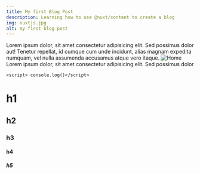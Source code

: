 ```yaml
---
title: My first Blog Post
description: Learning how to use @nuxt/content to create a blog
img: nuxtjs.jpg
alt: my first blog post
---
```


Lorem ipsum dolor, sit amet consectetur adipisicing elit. Sed possimus dolor aut! Tenetur repellat, id cumque cum unde incidunt, alias magnam expedita numquam, vel nulla assumenda accusamus atque vero itaque.
![Home](/_nuxt/assets/images/article/001-create-blog-with-nuxt/home.png)
Lorem ipsum dolor, sit amet consectetur adipisicing elit. Sed possimus dolor

`<script> console.log()</script>`

# h1

## h2

### h3

#### h4

##### h5
